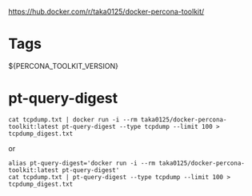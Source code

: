 https://hub.docker.com/r/taka0125/docker-percona-toolkit/

# Tags

${PERCONA_TOOLKIT_VERSION}

# pt-query-digest

```
cat tcpdump.txt | docker run -i --rm taka0125/docker-percona-toolkit:latest pt-query-digest --type tcpdump --limit 100 > tcpdump_digest.txt
```

or

```
alias pt-query-digest='docker run -i --rm taka0125/docker-percona-toolkit:latest pt-query-digest'
cat tcpdump.txt | pt-query-digest --type tcpdump --limit 100 > tcpdump_digest.txt
```
